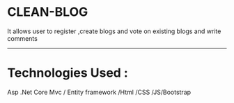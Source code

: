 # CLEAN-BLOG
It  allows user to register ,create blogs and vote on existing blogs and write comments  

<hr/>
<h1>Technologies Used :</h1>
<p>Asp .Net Core Mvc / Entity framework /Html /CSS /JS/Bootstrap
</p>

